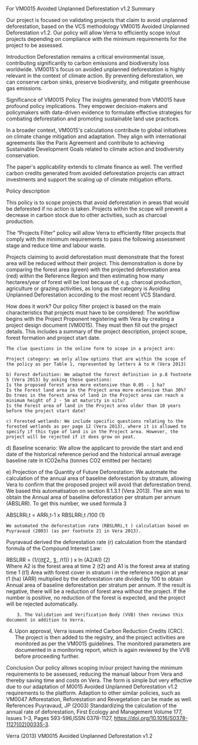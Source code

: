 For VM0015 Avoided Unplanned Deforestation v1.2
Summary

Our project is focused on validating projects that claim to avoid unplanned deforestation, based on the VCS methodology  VM0015 Avoided Unplanned Deforestation v1.2. 
Our policy will allow Verra to efficiently scope in/out projects depending on compliance with the minimum requirements for the project to be assessed.

Introduction
Deforestation remains a critical environmental issue, contributing significantly to carbon emissions and biodiversity loss worldwide. VM0015's focus on avoided unplanned deforestation is highly relevant in the context of climate action. By preventing deforestation, we can conserve carbon sinks, preserve biodiversity, and mitigate greenhouse gas emissions.

Significance of VM0015 Policy
The insights generated from VM0015 have profound policy implications. They empower decision-makers and policymakers with data-driven evidence to formulate effective strategies for combating deforestation and promoting sustainable land use practices.

In a broader context, VM0015's calculations contribute to global initiatives on climate change mitigation and adaptation. They align with international agreements like the Paris Agreement and contribute to achieving Sustainable Development Goals related to climate action and biodiversity conservation.

The paper's applicability extends to climate finance as well. The verified carbon credits generated from avoided deforestation projects can attract investments and support the scaling up of climate mitigation efforts.

Policy description

This policy is to scope projects that avoid deforestation in areas that would be deforested if no action is taken. Projects within the scope will prevent a decrease in carbon stock due to other activities, such as charcoal production. 

The “Projects Filter” policy will allow Verra to efficiently filter projects that comply with the minimum requirements to pass the following assessment stage and reduce time and labour waste.

Projects claiming to avoid deforestation must demonstrate that the forest area will be reduced without their project. This demonstration is done by comparing the forest area (green) with the projected deforestation area (red) within the Reference Region and then estimating how many hectares/year of forest will be lost because of, e.g. charcoal production, agriculture or grazing activities, as long as the category is Avoiding Unplanned Deforestation according to the most recent VCS Standard.

How does it work?
Our policy filter project is based on the main characteristics that projects must have to be considered:
	The workflow begins with the Project Proponent registering with Vera by creating a project design document (VM0015). They must then fill out the project details. This includes a summary of the project description, project scope, forest formation and project start date.

	The clue questions in the online form to scope in a project are:
	
	Project category: we only allow options that are within the scope of the policy as per Table 1, represented by letters A to H (Vera 2013)

	b) Forest definition: We adapted the forest definition in p.8 footnote 5 (Vera 2013) by asking these questions: 
	Is the proposed forest area more extensive than 0.05 - 1 ha?
	Is the Forest land area in the Project area more extensive than 30%?
	Do trees in the forest area of land in the Project area can reach a minimum height of 2 - 5m at maturity in situ?
	Is the Forest area of land in the Project area older than 10 years before the project start date?

	c) Forested wetlands: We include specific questions relating to the forested wetlands as per page 12 (Vera 2013), where it is allowed to specify if this type of land is in the Project area. However, the project will be rejected if it does grow on peat.

d) Baseline scenario: We allow the applicant to provide the start and end date of the historical reference period and the historical annual average baseline rate in tCO2e/ha (tonnes CO2 emitted per hectare)

e) Projection of the Quantity of Future Deforestation: We automate the calculation of the annual area of baseline deforestation by stratum, allowing Vera to confirm that the proposed project will avoid that deforestation trend. We based this automatisation on section 8.1.3.1 (Vera 2013). 
	The aim was to obtain the Annual area of baseline deforestation per stratum per annum (ABSLRR). To get this number, we used formula 3 


ABSLRRi,t = ARRi,t-1 x RBSLRRi,t /100                              (1)

	We automated the deforestation rate (RBSLRRi,t ) calculation based on Puyravaud (2003) (as per footnote 21 in Vera 2013). 
Puyravaud derived the deforestation rate (r) calculation from the standard formula of the Compound Interest Law:

RBSLRR = (1/((t〖2_ 〗_ /t1))   ) x ln (A2/A1)                                    (2)                   
Where A2 is the forest area at time 2 (t2) and A1 is the forest area at stating time 1 (t1)
	Area with forest cover in stratum i in the reference region at year t1 (ha) (ARR) multiplied by the deforestation rate divided by 100 to obtain Annual area of baseline deforestation per stratum per annum. If the result is negative, there will be a reduction of forest area without the project. If the number is positive, no reduction of the forest is expected, and the project will be rejected automatically.

     	3. The Validation and Verification Body (VVB) then reviews this document in addition to Verra. 
4. Upon approval, Verra issues minted Carbon Reduction Credits (CRC). The project is then added to the registry, and the project activities are monitored as per the VM0015 guidelines. The monitored parameters are documented in a monitoring report, which is again reviewed by the VVB before proceeding further.

Conclusion
Our policy allows scoping in/our project having the minimum requirements to be assessed, reducing the manual labour from Vera and thereby saving time and costs on Vera. The form is simple but very effective due to our adaptation of M0015 Avoided Unplanned Deforestation v1.2 requirements to the platform. Adaption to other similar policies, such as VM0047 Afforestation, Reforestation and Revegetation can be made as well.
References
Puyravaud, JP (2003) Standardizing the calculation of the annual rate of deforestation, First Ecology and Management Volume 177, Issues 1–3, Pages 593-596,ISSN 0378-1127,
https://doi.org/10.1016/S0378-1127(02)00335-3.

Verra (2013) VM0015 Avoided Unplanned Deforestation v1.2
